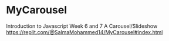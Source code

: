 # MyCarousel
Introduction to Javascript Week 6 and 7
A Carousel/Slideshow
https://replit.com/@SalmaMohammed14/MyCarousel#index.html
